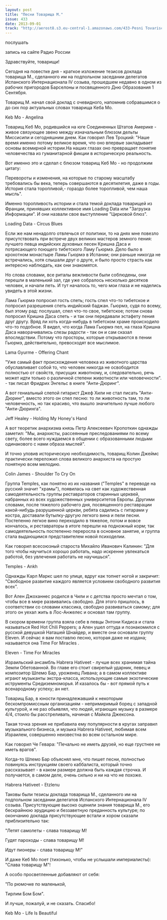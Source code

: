 ```yaml
---
layout: post
title: "Песни Товарища М."
issue: 433
date: 2013-09-01
track: "http://aerost8.s3.eu-central-1.amazonaws.com/433-Pesni Tovarischa M.mp3"
---
```


послушать

запись на сайте Радио России

Здравствуйте, товарищи!

Сегодня на повестке дня - краткое изложение тезисов доклада товарища М., сделанного им на подпольном заседании делегатов Испанского Интернационала IV созыва, прошедшем недавно в одном из рабочих пригородов Барселоны и посвященного Дню Образования 1 Сентября.

Товарищ М. начал свой доклад с очевидного, напомнив собравшимся о до сих пор актуальных словах товарища Кеба Мо.

Keb Mo - Angelina

Товарищ Кеб Мо, родившийся на юге Соединенных Штатов Америке - живое связующее звено между изначальным блюзом дельты Миссисипи и сегодняшним днем. Как говорил Лев Троцкий: "Наше время именно потому великое время, что оно впервые закладывает основы всемирной истории.На наших глазах оно превращает понятие человечества из гуманитарной фикции в историческую реальность.

Вот именно это и сделал с блюзом товарищ Кеб Мо - но продолжим цитату:

Перевороты и изменения, на которые по старому масштабу требовались бы века, теперь совершаются в десятилетия, даже в годы. История стала торопливой,- гораздо более торопливой, чем наша мысль".

Именно торопливость истории и стала темой доклада товарищей из Франции, принявших коллективное имя Loading Data или "Загрузка Информации". И они назвали свое выступление "Цирковой блюз".

Loading Data - Circus Blues

Если же нам ненадолго отвлечься от политики, то на днях мне повезло присутствовать при встрече двух великих мастеров земного пения: лучшего певца индийских духовных песен Кришна Даса и потрясающего поющего тибетского Ламу Гьюрмэ. Дело было в крохотном монастыре Ламы Гьюрмэ в Испании; они раньше никогда не встречались, хотя слышали друг о друге, и было просто страсть как интересно наблюдать, как они знакомятся.

Но слова словами, все риталы вежливости были соблюдены, они перешли в маленький зал, где уже собралось несколько десятков человек, и начали петь. И тут началось то, чего мои глаза и не наделись увидеть в этой жизни.

Лама Гьюрмэ попросил гость спеть; гость спел что-то тибетское и попросил разрешения спеть индийский баджан. Гьюрмэ, судя по всему, был этому рад: послушал, спел что-то свое, тибетское; потом снова попросил Кришна Даса спеть - и так они передавали эстафету пения друг другу. Вряд ли хоть когда-нибудь в тибетском храме происходило что-то подобное. Я видел, что когда Лама Гьюрмэ пел, на глаза Кришна Даса наворачивались слезы радости - так он и сам сказал впоследствии. Потому что просторы, которые открываются в пении Гьюрмэ, действительно, превосходят все мыслимое.

Lama Gyurme - Offering Chant

"Уже самый факт происхождения человека из животного царства обуславливает собой то, что человек никогда не освободится полностью от свойств, присущих животному, и, следовательно, речь может идти только о различной степени животности или человечности". - так писал Фридрих Энгельс в книге "Анти-Дюринг".

А вот гениальный слепой гитарист Джеф Хили не стал писать "Анти-Дюринг", вместо этого он спел песню: то ли животность там, то ли человечность, но так красиво, что вышло значительно лучше любого "Анти-Дюринга".

Jeff Healey - Holding My Honey's Hand

А вот теоретик анархизма князь Петр Алексеевич Кропоткин однажды заметил: "Мы, анархисты, рассеянные преследованиями по всему свету, более всего нуждаемся в общении с образованными людьми одинакового с нами образа мыслей".

И точно уловив историческую необходимость, товарищ Колин Джеймс практически переложил слова великого анархиста на простую понятную всем мелодию.

Colin James - Shoulder To Cry On

Группа Temples, как понятно из их названия ("Temples" в переводе на русский значит "храмы"), появилась на свет как художественная самодеятельность группы реставраторов старинных церквей, набранных из всех художественных университетов Европы. Другими словами, после тяжелого рабочего дня, посвященного реставрации какой-нибудь разрушенной церкви, ребята садились с гитарами у костра, доставали бутылку-другую легкого вина и пели песни. Постепенно легкое вино переходило в тяжелое, потом и вовсе кончалось, и реставраторы в итоге перешли на подножный корм; так самодеятельность постепенно переросла в основное занятие, и группа стала выдающимся представителем новой психоделии.

Как говорил всесоюзный староста Михайло Иванович Калинин: "Для того чтобы научиться хорошо работать, надо искренне увлекаться работой, без увлечения работать не научишься".

Temples - Ankh

Однажды Карл Маркс шел по улице, вдруг как топнет ногой и закричит: "Свободное развитие каждого является условием свободного развития всех".

Вот Ален Джоханнес родился в Чили и с детства просто мечтал о том, чтобы все в мире развивались свободно. Для этого пришлось, в соответствии со словами классика, свободно развиваться самому; для этого он уехал жить в Лос-Анжелес и основал там группу.

В скором времени группа взяла себе в певцы Энтони Кидиса и стала называться Red Hot Chili Peppers; а Ален ушел оттуда и познакомился с русской девушкой Наташей Шнайдер, и вместе они основали группу Eleven. И сейчас я вам поставлю песню, которая даже не издана; называется она Time For Miracles .

Eleven - Time For Miracles

Израильский ансамбль Habrera Hativeet - лучше всех хранимая тайна Земли Обетованной. Во главе его стоит свирепый ударник, певец и композитор Шлемо Бар, уроженец Ливана; а в самом коллективе играют музыканты экстра-класса, использующие самые экзотические иструменты Средиземноморья. И казалось бы - вот прямой путь к всенародному успеху; ан нет.

Товарищ Бар, в юности принадлежавший к некоторым бескомпромиссным организациям - непримиримый борец с западной культурой, и не раз обьявлял, что людей, играющих музыку в размере 4/4, стоило бы расстреливать, начиная с Майкла Джексона.

Такая точка зрения не прибавила ему популярности в кругах заправил музыкального бизнеса, и музыка Habrera Hativeet, любимая всем Израилем, совершенно неизвестна во всем остальном мире.

Как говорил Че Гевара: "Печально не иметь друзей, но еще грустнее не иметь врагов".

Когда-то Шлемо Бар объяснял мне, что пишет песни, полностью повинуясь инструкциям своего каббалиста, который точно рассказывает - в каком размере должна быть каждая строчка. И получается, в самом деле, очень сильно и ни на что не похоже.

Habrera Hativeet - Etzlenu

Таковы были тезисы доклада товарища М., сделанного им на подпольном заседании делегатов Испанского Интернационала IV созыва. Присутствующие высоко оценили знания товарища М., его бескрайнюю эрудицию и беззаветную преданность культуре; по окончанию доклада присутствующие встали и хором сказали приблизительно так:

"Летят самолеты - слава товарищу М!

Гудят пароходы - слава товарищу М!

Идут пионеры - слава товарищу М!"

И даже Кеб Мо поет (тихонько, чтобы не услышали империалисты): "Слава товарищу М"!

А особо просветленные добавляют от себя:

"По рюмочке по маленькой,

Тирлим Бом Бом".

И лучше, пожалуй, и не сказать. Спасибо!

Keb Mo - Life Is Beautiful
